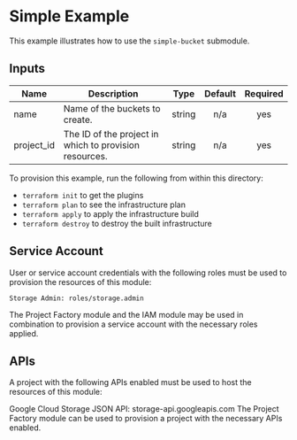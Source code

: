 # Simple Example

This example illustrates how to use the `simple-bucket` submodule.

<!-- BEGINNING OF PRE-COMMIT-TERRAFORM DOCS HOOK -->
## Inputs

| Name | Description | Type | Default | Required |
|------|-------------|:----:|:-----:|:-----:|
| name | Name of the buckets to create. | string | n/a | yes |
| project\_id | The ID of the project in which to provision resources. | string | n/a | yes |

<!-- END OF PRE-COMMIT-TERRAFORM DOCS HOOK -->

To provision this example, run the following from within this directory:
- `terraform init` to get the plugins
- `terraform plan` to see the infrastructure plan
- `terraform apply` to apply the infrastructure build
- `terraform destroy` to destroy the built infrastructure

## Service Account
User or service account credentials with the following roles must be used to provision the resources of this module:
```
Storage Admin: roles/storage.admin
```
The Project Factory module and the IAM module may be used in combination to provision a service account with the necessary roles applied.

## APIs
A project with the following APIs enabled must be used to host the resources of this module:

Google Cloud Storage JSON API: storage-api.googleapis.com
The Project Factory module can be used to provision a project with the necessary APIs enabled.
